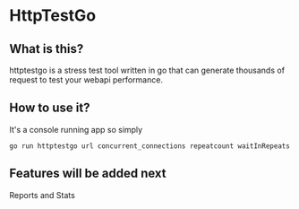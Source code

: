 # HttpTestGo
## What is this?
httptestgo is a stress test tool written in go that can generate thousands of request to test your webapi performance.

## How to use it?
It's a console running app so simply 

    go run httptestgo url concurrent_connections repeatcount waitInRepeats

## Features will be added next
Reports and Stats
